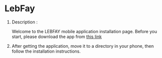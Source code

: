 # LebFay
1. Description :

   Welcome to the LEBFAY mobile application installation page. Before you start, please download the app from [this link]
   


2. After getting the application, move it to a directory in your phone, then follow the installation instructions.




 [this link]: https://drive.google.com/file/d/12mb57gyHmXWbXCv72wBVT56icCRx-Ypw/view?usp=sharing
